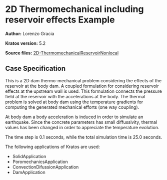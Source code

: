# 2D Thermomechanical including reservoir effects Example

**Author:** Lorenzo Gracia

**Kratos version:** 5.2

**Source files:** [2D-ThermomechanicalReservoirNonlocal](https://github.com/KratosMultiphysics/Examples/tree/master/dam/use_cases/2d_dam_thermomechanical_with_reservoir/source)

## Case Specification

This is a 2D dam thermo-mechanical problem considering the effects of the reservoir at the body dam. A coupled formulation for considering reservoir effects at the upstream wall is used. This formulation connects the pressure field at the reservoir with the accelerations at the body. The thermal problem is solved at body dam using the temperature gradients for computing the generated mechanical efforts (one way coupling).

At body dam a body acceleration is induced in order to simulate an earthquake. Since the concrete parameters has small diffussivity, thermal values has been changed in order to appreciate the temperature evolution. 

The time step is 0.1 seconds, while the total simulation time is 25.0 seconds.

The following applications of Kratos are used:
* SolidApplication
* PoromechanicsApplication 
* ConvectionDifussionApplication
* DamApplication